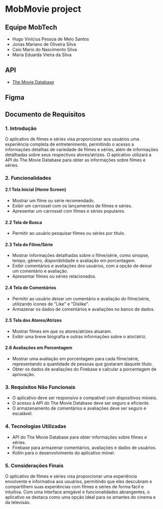 # MobMovie project

## Equipe MobTech
- Hugo Vinícius Pessoa de Melo Santos
- Jonas Mariano de Oliveira Silva
- Caio Mario do Nascimento Silva
- Maria Eduarda Vieira da Silva

## API

- [The Movie Database](https://developer.themoviedb.org/reference/intro/getting-started)

## Figma

## Documento de Requisitos

### 1. Introdução
O aplicativo de filmes e séries visa proporcionar aos usuários uma experiência completa de entretenimento, permitindo o acesso a informações detalhas de variedade de filmes e séries, além de informações detalhadas sobre seus respectivos atores/atrizes. O aplicativo utilizará a API do The Movie Database para obter as informações sobre filmes e séries.

### 2. Funcionalidades

#### 2.1 Tela Inicial (Home Screen)
- Mostrar um filme ou série recomendado.
- Exibir um carrossel com os lançamentos de filmes e séries.
- Apresentar um carrossel com filmes e séries populares.

#### 2.2 Tela de Busca
- Permitir ao usuário pesquisar filmes ou séries por título.

#### 2.3 Tela do Filme/Série
- Mostrar informações detalhadas sobre o filme/série, como sinopse, tempo, gênero, disponibilidade e avaliação em porcentagem.
- Exibir comentários e avaliações dos usuários, com a opção de deixar um comentário e avaliação.
- Apresentar filmes ou séries relacionados.

#### 2.4 Tela de Comentários
- Permitir ao usuário deixar um comentário e avaliação do filme/série, utilizando ícones de "Like" e "Dislike".
- Armazenar os dados de comentários e avaliações no banco de dados.

#### 2.5 Tela dos Atores/Atrizes
- Mostrar filmes em que os atores/atrizes atuaram.
- Exibir uma breve biografia e outras informações sobre o ator/atriz.

#### 2.6 Avaliações em Porcentagem
- Mostrar uma avaliação em porcentagem para cada filme/série, representando a quantidade de pessoas que gostaram daquele título.
- Obter os dados de avaliações do Firebase e calcular a porcentagem de aprovação.

### 3. Requisitos Não Funcionais
- O aplicativo deve ser responsivo e compatível com dispositivos móveis.
- O acesso à API do The Movie Database deve ser seguro e eficiente.
- O armazenamento de comentários e avaliações deve ser seguro e escalável.

### 4. Tecnologias Utilizadas
- API do The Movie Database para obter informações sobre filmes e séries.
- Firebase para armazenar comentários, avaliações e dados de usuários.
- Kotlin para o desenvolvimento do aplicativo móvel.

### 5. Considerações Finais
O aplicativo de filmes e séries visa proporcionar uma experiência envolvente e informativa aos usuários, permitindo que eles descubram e compartilhem suas experiências com filmes e séries de forma fácil e intuitiva. Com uma interface amigável e funcionalidades abrangentes, o aplicativo se destaca como uma opção ideal para os amantes do cinema e da televisão.